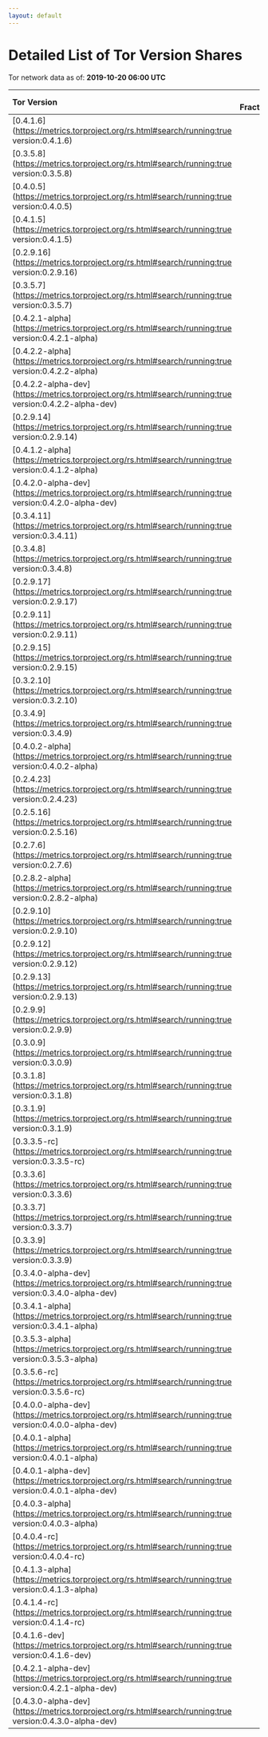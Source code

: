 ```yaml
---
layout: default
---
```



# Detailed List of Tor Version Shares

Tor network data as of: **2019-10-20 06:00 UTC**

| Tor Version                                                                                               |   CW Fraction(%) |   Exit(%) |   Guard(%) |   #Relays |
|:----------------------------------------------------------------------------------------------------------|-----------------:|----------:|-----------:|----------:|
| [0.4.1.6](https://metrics.torproject.org/rs.html#search/running:true version:0.4.1.6)                     |             33.6 |     37.49 |      32.2  |      1881 |
| [0.3.5.8](https://metrics.torproject.org/rs.html#search/running:true version:0.3.5.8)                     |             21.4 |      9.83 |      23.75 |      1614 |
| [0.4.0.5](https://metrics.torproject.org/rs.html#search/running:true version:0.4.0.5)                     |             15.4 |     11.89 |      17.65 |       714 |
| [0.4.1.5](https://metrics.torproject.org/rs.html#search/running:true version:0.4.1.5)                     |             14.6 |     30.99 |      10.1  |       569 |
| [0.2.9.16](https://metrics.torproject.org/rs.html#search/running:true version:0.2.9.16)                   |              4.5 |      2    |       5.06 |       446 |
| [0.3.5.7](https://metrics.torproject.org/rs.html#search/running:true version:0.3.5.7)                     |              2   |      0.27 |       2.67 |       105 |
| [0.4.2.1-alpha](https://metrics.torproject.org/rs.html#search/running:true version:0.4.2.1-alpha)         |              1.5 |      4.93 |       0.52 |        35 |
| [0.4.2.2-alpha](https://metrics.torproject.org/rs.html#search/running:true version:0.4.2.2-alpha)         |              1.4 |      0.17 |       2.11 |        44 |
| [0.4.2.2-alpha-dev](https://metrics.torproject.org/rs.html#search/running:true version:0.4.2.2-alpha-dev) |              1.3 |      0    |       2.03 |        19 |
| [0.2.9.14](https://metrics.torproject.org/rs.html#search/running:true version:0.2.9.14)                   |              0.6 |      0.35 |       0.67 |        87 |
| [0.4.1.2-alpha](https://metrics.torproject.org/rs.html#search/running:true version:0.4.1.2-alpha)         |              0.5 |      0    |       0.89 |         7 |
| [0.4.2.0-alpha-dev](https://metrics.torproject.org/rs.html#search/running:true version:0.4.2.0-alpha-dev) |              0.4 |      1.03 |       0.23 |        11 |
| [0.3.4.11](https://metrics.torproject.org/rs.html#search/running:true version:0.3.4.11)                   |              0.3 |      0.32 |       0.36 |         9 |
| [0.3.4.8](https://metrics.torproject.org/rs.html#search/running:true version:0.3.4.8)                     |              0.3 |      0.1  |       0.48 |        19 |
| [0.2.9.17](https://metrics.torproject.org/rs.html#search/running:true version:0.2.9.17)                   |              0.2 |      0.08 |       0.11 |        78 |
| [0.2.9.11](https://metrics.torproject.org/rs.html#search/running:true version:0.2.9.11)                   |              0.1 |      0.01 |       0.09 |        16 |
| [0.2.9.15](https://metrics.torproject.org/rs.html#search/running:true version:0.2.9.15)                   |              0.1 |      0.03 |       0.12 |        27 |
| [0.3.2.10](https://metrics.torproject.org/rs.html#search/running:true version:0.3.2.10)                   |              0.1 |      0.04 |       0.01 |        13 |
| [0.3.4.9](https://metrics.torproject.org/rs.html#search/running:true version:0.3.4.9)                     |              0.1 |      0    |       0.13 |        28 |
| [0.4.0.2-alpha](https://metrics.torproject.org/rs.html#search/running:true version:0.4.0.2-alpha)         |              0.1 |      0.16 |       0.21 |         3 |
| [0.2.4.23](https://metrics.torproject.org/rs.html#search/running:true version:0.2.4.23)                   |              0   |      0    |       0    |         8 |
| [0.2.5.16](https://metrics.torproject.org/rs.html#search/running:true version:0.2.5.16)                   |              0   |      0    |       0    |         6 |
| [0.2.7.6](https://metrics.torproject.org/rs.html#search/running:true version:0.2.7.6)                     |              0   |      0    |       0    |         1 |
| [0.2.8.2-alpha](https://metrics.torproject.org/rs.html#search/running:true version:0.2.8.2-alpha)         |              0   |      0    |       0    |         1 |
| [0.2.9.10](https://metrics.torproject.org/rs.html#search/running:true version:0.2.9.10)                   |              0   |      0.2  |       0.02 |        19 |
| [0.2.9.12](https://metrics.torproject.org/rs.html#search/running:true version:0.2.9.12)                   |              0   |      0    |       0    |         2 |
| [0.2.9.13](https://metrics.torproject.org/rs.html#search/running:true version:0.2.9.13)                   |              0   |      0    |       0.09 |        10 |
| [0.2.9.9](https://metrics.torproject.org/rs.html#search/running:true version:0.2.9.9)                     |              0   |      0    |       0.01 |         5 |
| [0.3.0.9](https://metrics.torproject.org/rs.html#search/running:true version:0.3.0.9)                     |              0   |      0    |       0    |        11 |
| [0.3.1.8](https://metrics.torproject.org/rs.html#search/running:true version:0.3.1.8)                     |              0   |      0    |       0    |         1 |
| [0.3.1.9](https://metrics.torproject.org/rs.html#search/running:true version:0.3.1.9)                     |              0   |      0    |       0    |         2 |
| [0.3.3.5-rc](https://metrics.torproject.org/rs.html#search/running:true version:0.3.3.5-rc)               |              0   |      0    |       0    |         1 |
| [0.3.3.6](https://metrics.torproject.org/rs.html#search/running:true version:0.3.3.6)                     |              0   |      0    |       0    |         1 |
| [0.3.3.7](https://metrics.torproject.org/rs.html#search/running:true version:0.3.3.7)                     |              0   |      0    |       0    |         1 |
| [0.3.3.9](https://metrics.torproject.org/rs.html#search/running:true version:0.3.3.9)                     |              0   |      0    |       0    |         2 |
| [0.3.4.0-alpha-dev](https://metrics.torproject.org/rs.html#search/running:true version:0.3.4.0-alpha-dev) |              0   |      0.07 |       0    |         1 |
| [0.3.4.1-alpha](https://metrics.torproject.org/rs.html#search/running:true version:0.3.4.1-alpha)         |              0   |      0    |       0    |         1 |
| [0.3.5.3-alpha](https://metrics.torproject.org/rs.html#search/running:true version:0.3.5.3-alpha)         |              0   |      0    |       0    |         1 |
| [0.3.5.6-rc](https://metrics.torproject.org/rs.html#search/running:true version:0.3.5.6-rc)               |              0   |      0.11 |       0    |         1 |
| [0.4.0.0-alpha-dev](https://metrics.torproject.org/rs.html#search/running:true version:0.4.0.0-alpha-dev) |              0   |      0    |       0    |         1 |
| [0.4.0.1-alpha](https://metrics.torproject.org/rs.html#search/running:true version:0.4.0.1-alpha)         |              0   |      0    |       0.14 |         2 |
| [0.4.0.1-alpha-dev](https://metrics.torproject.org/rs.html#search/running:true version:0.4.0.1-alpha-dev) |              0   |      0    |       0    |         1 |
| [0.4.0.3-alpha](https://metrics.torproject.org/rs.html#search/running:true version:0.4.0.3-alpha)         |              0   |      0    |       0.01 |         2 |
| [0.4.0.4-rc](https://metrics.torproject.org/rs.html#search/running:true version:0.4.0.4-rc)               |              0   |      0    |       0.01 |         1 |
| [0.4.1.3-alpha](https://metrics.torproject.org/rs.html#search/running:true version:0.4.1.3-alpha)         |              0   |      0    |       0.01 |         4 |
| [0.4.1.4-rc](https://metrics.torproject.org/rs.html#search/running:true version:0.4.1.4-rc)               |              0   |      0    |       0.05 |         5 |
| [0.4.1.6-dev](https://metrics.torproject.org/rs.html#search/running:true version:0.4.1.6-dev)             |              0   |      0    |       0    |         1 |
| [0.4.2.1-alpha-dev](https://metrics.torproject.org/rs.html#search/running:true version:0.4.2.1-alpha-dev) |              0   |      0    |       0.04 |         4 |
| [0.4.3.0-alpha-dev](https://metrics.torproject.org/rs.html#search/running:true version:0.4.3.0-alpha-dev) |              0   |      0    |       0.1  |         4 |